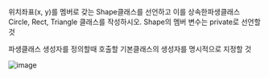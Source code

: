 위치좌표(x, y)를 멤버로 갖는 Shape클래스를 선언하고 이를 상속한파생클래스 Circle, Rect, Triangle 클래스를 작성하시오. Shape의 멤버 변수는 private로 선언할 것

파생클래스 생성자를 정의할때 호출할 기본클래스의 생성자를 명시적으로 지정할 것

![image](https://github.com/user-attachments/assets/e4959e24-400b-4bfe-9f8a-47f23e730c08)
